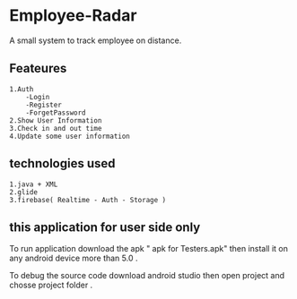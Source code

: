# Employee-Radar

A small system to track employee on distance.
 
## Feateures

	1.Auth 
		-Login
		-Register
		-ForgetPassword
	2.Show User Information
	3.Check in and out time
	4.Update some user information
 
 
## technologies used 

	1.java + XML 
	2.glide
	3.firebase( Realtime - Auth - Storage )


 
## this application for user side only

To run application download the apk " apk for Testers.apk" then install it on any android device more than 5.0 .
	 
To debug the source code download android studio then  open project and chosse project folder .

     
